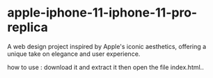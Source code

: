 # apple-iphone-11-iphone-11-pro-replica
 A web design project inspired by Apple's iconic aesthetics, offering a unique take on elegance and user experience.

 how to use :
 download it and extract it then open the file index.html..
 
